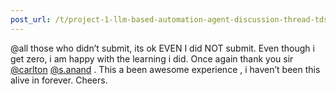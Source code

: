 ```yaml
---
post_url: /t/project-1-llm-based-automation-agent-discussion-thread-tds-jan-2025/164277/627
---
```

@all those who didn’t submit, its ok EVEN I did NOT submit. Even though i get zero, i am happy with the learning i did. Once again thank you sir [@carlton](/u/carlton) [@s.anand](/u/s.anand) . This a been awesome experience , i haven’t been this alive in forever. Cheers.